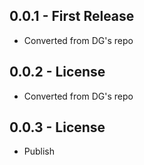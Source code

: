 ## 0.0.1 - First Release
* Converted from DG's repo
## 0.0.2 - License
* Converted from DG's repo
## 0.0.3 - License
* Publish
